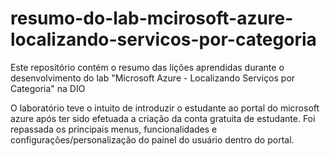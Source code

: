# resumo-do-lab-mcirosoft-azure-localizando-servicos-por-categoria
Este repositório contém o resumo das lições aprendidas durante o desenvolvimento do lab "Microsoft Azure - Localizando Serviços por Categoria" na DIO

O laboratório teve o intuito de introduzir o estudante ao portal do microsoft azure após ter sido efetuada a criação da conta gratuita de estudante. Foi repassada os principais menus, funcionalidades e configurações/personalização do painel do usuário dentro do portal.
